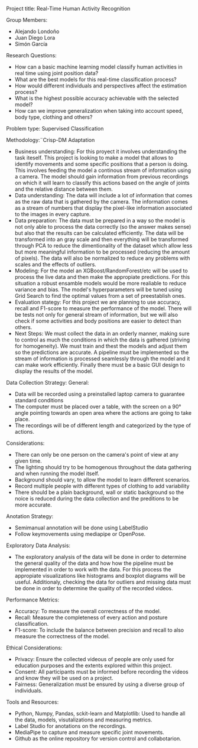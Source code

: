 Project title: Real-Time Human Activity Recognition

Group Members:
- Alejando Londoño
- Juan Diego Lora
- Simón García

Research Questions:
- How can a basic machine learning model classify human activities in real time using joint position data?
- What are the best models for this real-time classification process?
- How would different individuals and perspectives affect the estimation process?
- What is the highest possible accuracy achievable with the selected model?
- How can we improve generalization when taking into account speed, body type, clothing and others?

Problem type: Supervised Classification

Methodology:¨Crisp-DM Adaptation
- Business understanding: For this proyect it involves understanding the task iteself. This project is looking to make a model that allows to identify movements and some specific positions that a person is doing. This involves feeding the model a continous stream of information using a camera. The model should gain information from previous recordings on which it will learn to classify this actions based on the angle of joints and the relative distance between them.
- Data understanding: The data will include a lot of information that comes as the raw data that is gathered by the camera. The information comes as a stream of numbers that display the pixel-like information associated to the images in every capture. 
- Data preparation: The data must be prepared in a way so the model is not only able to process the data correctly (so the answer makes sense) but also that the results can be calculated efficiently. The data will be transformed into an gray scale and then everything will be transformed through PCA to reduce the dimentionality of the dataset which allow less but more meaningful information to be processed (reducing the amount of pixels). The data will also be normalized to reduce any problems with scales and the effects of outliers.
- Modeling: For the model an XGBoost/RandomForest/etc will be used to process the live data and then make the appropiate predictions. For this situation a robust ensamble models would be more realiable to reduce variance and bias. The model's hyperparameters will be tuned using Grid Search to find the optimal values from a set of preestablish ones. 
- Evaluation stategy: For this project we are planning to use accuracy, recall and F1-score to measure the performance of the model. There will be tests not only for general stream of information, but we will also check if some activities and body positions are easier to detect than others.
- Next Steps: We must collect the data in an orderly manner, making sure to control as much the conditions in which the data is gathered (striving for homogeneity). We must train and thest the models and adjust them so the predictions are accurate. A pipeline must be implemented so the stream of information is processed seamlessly through the model and it can make work efficiently. Finally there must be a basic GUI design to display the results of the model.

Data Collection Strategy:
General:
- Data will be recorded using a preinstalled laptop camera to guarantee standard conditions
- The computer must be placed over a table, with the screen on a 90° angle pointing towards an open area where the actions are going to take place.
- The recordings will be of different length and categorized by the type of actions.

Considerations:
- There can only be one person on the camera's point of view at any given time.
- The lighting should try to be homogenous throughout the data gathering and when running the model itself.
- Background should vary, to allow the model to learn different scenarios.
- Record multiple people with different types of clothing to add variability
- There should be a plain background, wall or static background so the noice is reduced during the data collection and the preditions to be more accurate.

Anotation Strategy:
- Semimanual annotation will be done using LabelStudio
- Follow keymovements using mediapipe or OpenPose.

Exploratory Data Analysis:
- The exploratory analysis of the data will be done in order to determine the general quality of the data and how how the pipeline must be implemented in order to work with the data. For this process the appropiate visualizations like histograms and boxplot diagrams will be useful. Additionaly, checking the data for outliers and missing data must be done in order to determine the quality of the recorded videos.

Performance Metrics:
- Accuracy: To measure the overall correctness of the model.
- Recall: Measure the completeness of every action and posture classification.
- F1-score: To include the balance between precision and recall to also measure the correctness of the model.

Ethical Considerations:
- Privacy: Ensure the collected videous of people are only used for education purposes and the extents explored within this project.
- Consent: All participants must be informed before recording the videos and know they will be used on a project.
- Fairness: Generalization must be ensured by using a diverse group of individuals.

Tools and Resources:
- Python, Numpy, Pandas, sckit-learn and Matplotlib: Used to handle all the data, models, visutalizations and measuring metrics.
- Label Studio for anotations on the recordings.
- MediaPipe to capture and measure specific joint movements.
- Github as the online repository for version control and collabotarion.
